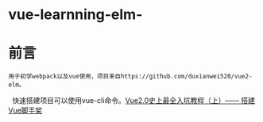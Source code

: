 # vue-learnning-elm-

# 前言
    用于初学webpack以及vue使用，项目来自https://github.com/duxianwei520/vue2-elm。
    
   快速搭建项目可以使用vue-cli命令。[Vue2.0史上最全入坑教程（上）—— 搭建Vue脚手架](https://www.jianshu.com/p/1626b8643676)
